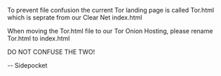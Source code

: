 To prevent file confusion the current Tor landing page is called Tor.html which is seprate from our Clear Net index.html

When moving the Tor.html file to our Tor Onion Hosting, please rename Tor.html to index.html

DO NOT CONFUSE THE TWO!

-- Sidepocket
